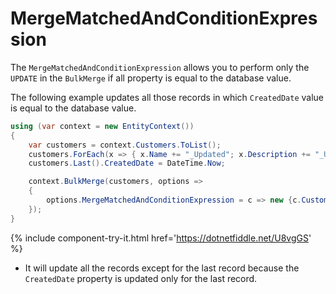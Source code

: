 # MergeMatchedAndConditionExpression

The `MergeMatchedAndConditionExpression` allows you to perform only the `UPDATE` in the `BulkMerge` if all property is equal to the database value. 

The following example updates all those records in which `CreatedDate` value is equal to the database value.

```csharp
using (var context = new EntityContext())
{
    var customers = context.Customers.ToList();
    customers.ForEach(x => { x.Name += "_Updated"; x.Description += "_Updated"; x.ModifiedDate = DateTime.Now; x.IsActive = false; });
    customers.Last().CreatedDate = DateTime.Now;

    context.BulkMerge(customers, options => 
    {
        options.MergeMatchedAndConditionExpression = c => new {c.CustomerID, c.CreatedDate };
    });
}
```

{% include component-try-it.html href='https://dotnetfiddle.net/U8vgGS' %}

 - It will update all the records except for the last record because the `CreatedDate` property is updated only for the last record.
